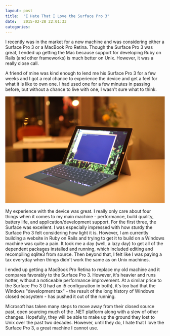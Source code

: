 ```yaml
---
layout: post
title:  "I Hate That I Love the Surface Pro 3"
date:   2015-02-28 22:01:33
categories:
---
```


I recently was in the market for a new machine and was considering either a Surface Pro 3 or a MacBook Pro Retina. Though the Surface Pro 3 was great, I ended up getting the Mac because support for developing Ruby on Rails (and other frameworks) is much better on Unix. However, it was a really close call.

A friend of mine was kind enough to lend me his Surface Pro 3 for a few weeks and I got a real chance to experience the device and get a feel for what it is like to own one. I had used one for a few minutes in passing before, but without a chance to live with one, I wasn't sure what to think.

![Surface Pro 3](/images/surfacepro3.jpg)

My experience with the device was great. I really only care about four things when it comes to my main machine - performance, build quality, battery life, and application/development support. For the first three, the Surface was excellent. I was especially impressed with how sturdy the Surface Pro 3 felt considering how light it is. However, I am currently building a website in Ruby on Rails and trying to get it to build on a Windows machine was quite a pain. It took me a day (well, a lazy day) to get all of the dependent packages installed and running, which included editing and recompiling sqlite3 from source. Then beyond that, I felt like I was paying a tax everyday when things didn't work the same as on Unix machines.

I ended up getting a MacBook Pro Retina to replace my old machine and it compares favorably to the Surface Pro 3.  However, it's heavier and runs hotter, without a noticeable performance improvement.  At a similar price to the Surface Pro 3 (I had an i5 configuration in both), it's too bad that the Windows "development tax" -  the result of the long history of Windows closed ecosystem - has pushed it out of the running.

Microsoft has taken many steps to move away from their closed source past, open sourcing much of the .NET platform along with a slew of other changes. Hopefully, they will be able to make up the ground they lost to Unix over the past two decades.  However, until they do, I hate that I love the Surface Pro 3, a great machine I cannot use.

